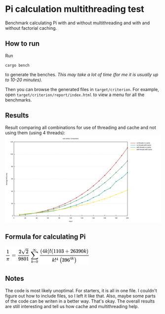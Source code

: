 # Pi calculation multithreading test
Benchmark calculating Pi with and without multithreading and with and without factorial caching.

## How to run

Run

```
cargo bench
```

to generate the benches. *This may take a lot of time (for me it is usually up to 10-20 minutes).*

Then you can browse the generated files in `target/criterion`.
For example, open `target/criterion/report/index.html` to view a menu for all the benchmarks.

## Results

Result comparing all combinations for use of threading and cache and not using them (using 4 threads):
![result](results/all_rw_lock.png)

## Formula for calculating Pi

![formula for pi](images/pi_formula.png)

## Notes
The code is most likely unoptimal. For starters, it is all in one file. I couldn't figure out how to include files, so I left it like that. Also, maybe some parts of the code can be writen in a better way. That's okay. The overall results are still interesting and tell us how cache and multithreading help.